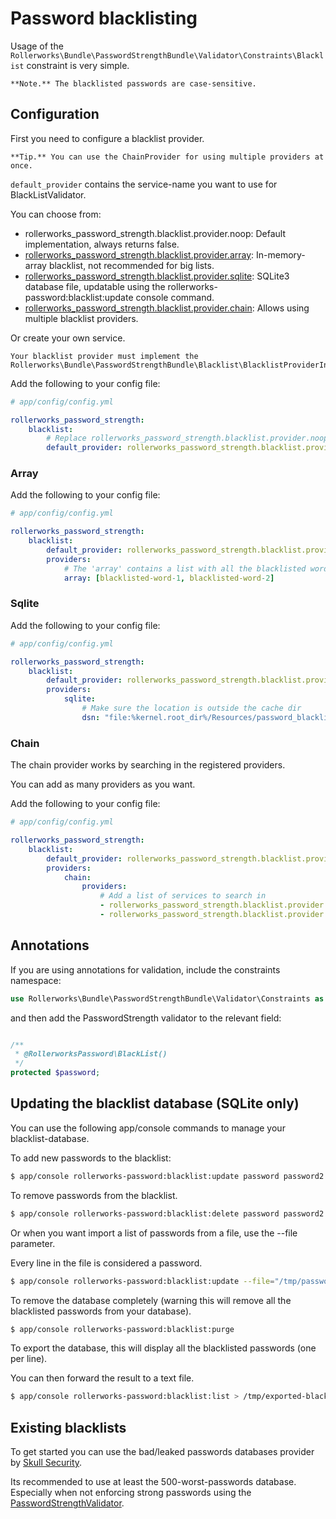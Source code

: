 Password blacklisting
=====================

Usage of the ```Rollerworks\Bundle\PasswordStrengthBundle\Validator\Constraints\Blacklist```
constraint is very simple.

    **Note.** The blacklisted passwords are case-sensitive.

## Configuration

First you need to configure a blacklist provider.

    **Tip.** You can use the ChainProvider for using multiple providers at once.

```default_provider``` contains the service-name you want to use for BlackListValidator.

You can choose from:

* rollerworks_password_strength.blacklist.provider.noop: Default implementation, always returns false.
* [rollerworks_password_strength.blacklist.provider.array](#array): In-memory-array blacklist, not recommended for big lists.
* [rollerworks_password_strength.blacklist.provider.sqlite](#sqlite): SQLite3 database file, updatable using the rollerworks-password:blacklist:update console command.
* [rollerworks_password_strength.blacklist.provider.chain](#chain): Allows using multiple blacklist providers.

Or create your own service.

    Your blacklist provider must implement the Rollerworks\Bundle\PasswordStrengthBundle\Blacklist\BlacklistProviderInterface.

Add the following to your config file:

``` yaml
# app/config/config.yml

rollerworks_password_strength:
    blacklist:
        # Replace rollerworks_password_strength.blacklist.provider.noop with the service you want to use
        default_provider: rollerworks_password_strength.blacklist.provider.noop
```

### Array

Add the following to your config file:

``` yaml
# app/config/config.yml

rollerworks_password_strength:
    blacklist:
        default_provider: rollerworks_password_strength.blacklist.provider.array
        providers:
            # The 'array' contains a list with all the blacklisted words
            array: [blacklisted-word-1, blacklisted-word-2]
```

### Sqlite

Add the following to your config file:

``` yaml
# app/config/config.yml

rollerworks_password_strength:
    blacklist:
        default_provider: rollerworks_password_strength.blacklist.provider.sqlite
        providers:
            sqlite:
                # Make sure the location is outside the cache dir
                dsn: "file:%kernel.root_dir%/Resources/password_blacklist.db"
```

### Chain

The chain provider works by searching in the registered providers.

You can add as many providers as you want.

Add the following to your config file:

``` yaml
# app/config/config.yml

rollerworks_password_strength:
    blacklist:
        default_provider: rollerworks_password_strength.blacklist.provider.sqlite
        providers:
            chain:
                providers:
                    # Add a list of services to search in
                    - rollerworks_password_strength.blacklist.provider.array
                    - rollerworks_password_strength.blacklist.provider.sqlite
```

## Annotations

If you are using annotations for validation, include the constraints namespace:

```php
use Rollerworks\Bundle\PasswordStrengthBundle\Validator\Constraints as RollerworksPassword;
```

and then add the PasswordStrength validator to the relevant field:

```php

/**
 * @RollerworksPassword\BlackList()
 */
protected $password;
```

## Updating the blacklist database (SQLite only)

You can use the following app/console commands to manage your blacklist-database.

To add new passwords to the blacklist:

```bash
$ app/console rollerworks-password:blacklist:update password password2 "this pass word has spaces"
```

To remove passwords from the blacklist.

```bash
$ app/console rollerworks-password:blacklist:delete password password2 "this pass word has spaces"
```

Or when you want import a list of passwords from a file, use the --file parameter.

Every line in the file is considered a password.

```bash
$ app/console rollerworks-password:blacklist:update --file="/tmp/passwords-blacklist.txt"
```

To remove the database completely (warning this will remove all the blacklisted passwords from your database).

```bash
$ app/console rollerworks-password:blacklist:purge
```

To export the database, this will display all the blacklisted passwords (one per line).

You can then forward the result to a text file.

```bash
$ app/console rollerworks-password:blacklist:list > /tmp/exported-blacklist.txt
```

## Existing blacklists

To get started you can use the bad/leaked passwords databases provider by
[Skull Security](http://www.skullsecurity.org/wiki/index.php/Passwords).

Its recommended to use at least the 500-worst-passwords database.
Especially when not enforcing strong passwords using the [PasswordStrengthValidator](strength-validation.md).
